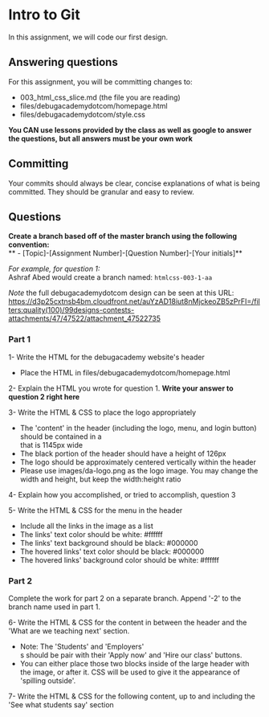 # Intro to Git
In this assignment, we will code our first design.

## Answering questions
For this assignment, you will be committing changes to:
- 003_html_css_slice.md (the file you are reading)
- files/debugacademydotcom/homepage.html
- files/debugacademydotcom/style.css

**You CAN use lessons provided by the class as well as google to answer the questions, but all answers must be your own work**  

## Committing
Your commits should always be clear, concise explanations of what is being committed. They should be granular and easy to review.

## Questions
**Create a branch based off of the master branch using the following convention:**  
** - [Topic]-[Assignment Number]-[Question Number]-[Your initials]**  

*For example, for question 1:*  
Ashraf Abed would create a branch named: ```htmlcss-003-1-aa```

*Note* the full debugacademydotcom design can be seen at this URL: https://d3p25cxtnsb4bm.cloudfront.net/auYzAD18iut8nMjckeoZB5zPrFI=/filters:quality(100)/99designs-contests-attachments/47/47522/attachment_47522735

### Part 1

1- Write the HTML for the debugacademy website's header
- Place the HTML in files/debugacademydotcom/homepage.html

2- Explain the HTML you wrote for question 1.
**Write your answer to question 2 right here**

3- Write the HTML & CSS to place the logo appropriately
- The 'content' in the header (including the logo, menu, and login button) should be contained in a <div> that is 1145px wide
- The black portion of the header should have a height of 126px
- The logo should be approximately centered vertically within the header
- Please use images/da-logo.png as the logo image. You may change the width and height, but keep the width:height ratio

4- Explain how you accomplished, or tried to accomplish, question 3

5- Write the HTML & CSS for the menu in the header
- Include all the links in the image as a list
- The links' text color should be white: #ffffff
- The links' text background should be black: #000000
- The hovered links' text color should be black: #000000
- The hovered links' background color should be white: #ffffff

### Part 2

Complete the work for part 2 on a separate branch. Append '-2' to the branch name used in part 1.

6- Write the HTML & CSS for the content in between the header and the 'What are we teaching next' section.
- Note: The 'Students' and 'Employers' <div>s should be pair with their 'Apply now' and 'Hire our class' buttons. 
- You can either place those two blocks inside of the large header with the image, or after it. CSS will be used to give it the appearance of 'spilling outside'.

7- Write the HTML & CSS for the following content, up to and including the 'See what students say' section
